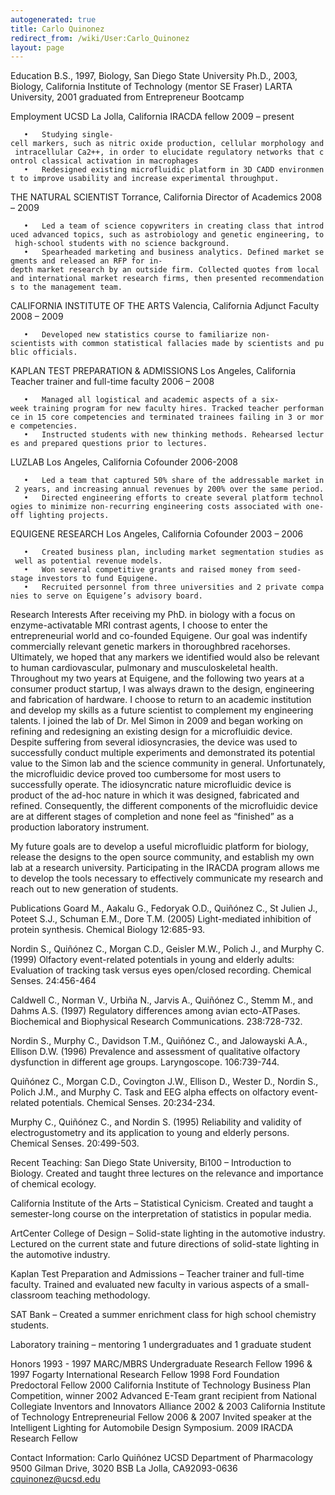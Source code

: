 ```yaml
---
autogenerated: true
title: Carlo Quinonez
redirect_from: /wiki/User:Carlo_Quinonez
layout: page
---
```


Education B.S., 1997, Biology, San Diego State University Ph.D., 2003,
Biology, California Institute of Technology (mentor SE Fraser) LARTA
University, 2001 graduated from Entrepreneur Bootcamp

Employment UCSD La Jolla, California IRACDA fellow 2009 – present

`   •   Studying single-cell markers, such as nitric oxide production, cellular morphology and intracellular Ca2++, in order to elucidate regulatory networks that control classical activation in macrophages`  
`   •   Redesigned existing microfluidic platform in 3D CADD environment to improve usability and increase experimental throughput.`

THE NATURAL SCIENTIST Torrance, California Director of Academics 2008 –
2009

`   •   Led a team of science copywriters in creating class that introduced advanced topics, such as astrobiology and genetic engineering, to high-school students with no science background.`  
`   •   Spearheaded marketing and business analytics. Defined market segments and released an RFP for in-depth market research by an outside firm. Collected quotes from local and international market research firms, then presented recommendations to the management team.`

CALIFORNIA INSTITUTE OF THE ARTS Valencia, California Adjunct Faculty
2008 – 2009

`   •   Developed new statistics course to familiarize non-scientists with common statistical fallacies made by scientists and public officials.`

KAPLAN TEST PREPARATION & ADMISSIONS Los Angeles, California Teacher
trainer and full-time faculty 2006 – 2008

`   •   Managed all logistical and academic aspects of a six-week training program for new faculty hires. Tracked teacher performance in 15 core competencies and terminated trainees failing in 3 or more competencies.`  
`   •   Instructed students with new thinking methods. Rehearsed lectures and prepared questions prior to lectures.`

LUZLAB Los Angeles, California Cofounder 2006-2008

`   •   Led a team that captured 50% share of the addressable market in 2 years, and increasing annual revenues by 200% over the same period.`  
`   •   Directed engineering efforts to create several platform technologies to minimize non-recurring engineering costs associated with one-off lighting projects. `

EQUIGENE RESEARCH Los Angeles, California Cofounder 2003 – 2006

`   •   Created business plan, including market segmentation studies as well as potential revenue models.`  
`   •   Won several competitive grants and raised money from seed-stage investors to fund Equigene.`  
`   •   Recruited personnel from three universities and 2 private companies to serve on Equigene’s advisory board.`

Research Interests After receiving my PhD. in biology with a focus on
enzyme-activatable MRI contrast agents, I choose to enter the
entrepreneurial world and co-founded Equigene. Our goal was indentify
commercially relevant genetic markers in thoroughbred racehorses.
Ultimately, we hoped that any markers we identified would also be
relevant to human cardiovascular, pulmonary and musculoskeletal health.
Throughout my two years at Equigene, and the following two years at a
consumer product startup, I was always drawn to the design, engineering
and fabrication of hardware. I choose to return to an academic
institution and develop my skills as a future scientist to complement my
engineering talents. I joined the lab of Dr. Mel Simon in 2009 and began
working on refining and redesigning an existing design for a
microfluidic device. Despite suffering from several idiosyncrasies, the
device was used to successfully conduct multiple experiments and
demonstrated its potential value to the Simon lab and the science
community in general. Unfortunately, the microfluidic device proved too
cumbersome for most users to successfully operate. The idiosyncratic
nature microfluidic device is product of the ad-hoc nature in which it
was designed, fabricated and refined. Consequently, the different
components of the microfluidic device are at different stages of
completion and none feel as “finished” as a production laboratory
instrument.

My future goals are to develop a useful microfluidic platform for
biology, release the designs to the open source community, and establish
my own lab at a research university. Participating in the IRACDA program
allows me to develop the tools necessary to effectively communicate my
research and reach out to new generation of students.

Publications Goard M., Aakalu G., Fedoryak O.D., Quiñónez C., St Julien
J., Poteet S.J., Schuman E.M., Dore T.M. (2005) Light-mediated
inhibition of protein synthesis. Chemical Biology 12:685-93.

Nordin S., Quiñónez C., Morgan C.D., Geisler M.W., Polich J., and Murphy
C. (1999) Olfactory event-related potentials in young and elderly
adults: Evaluation of tracking task versus eyes open/closed recording.
Chemical Senses. 24:456-464

Caldwell C., Norman V., Urbiña N., Jarvis A., Quiñónez C., Stemm M., and
Dahms A.S. (1997) Regulatory differences among avian ecto-ATPases.
Biochemical and Biophysical Research Communications. 238:728-732.

Nordin S., Murphy C., Davidson T.M., Quiñónez C., and Jalowayski A.A.,
Ellison D.W. (1996) Prevalence and assessment of qualitative olfactory
dysfunction in different age groups. Laryngoscope. 106:739-744.

Quiñónez C., Morgan C.D., Covington J.W., Ellison D., Wester D., Nordin
S., Polich J.M., and Murphy C. Task and EEG alpha effects on olfactory
event-related potentials. Chemical Senses. 20:234-234.

Murphy C., Quiñónez C., and Nordin S. (1995) Reliability and validity of
electrogustometry and its application to young and elderly persons.
Chemical Senses. 20:499-503.

Recent Teaching: San Diego State University, Bi100 – Introduction to
Biology. Created and taught three lectures on the relevance and
importance of chemical ecology.

California Institute of the Arts – Statistical Cynicism. Created and
taught a semester-long course on the interpretation of statistics in
popular media.

ArtCenter College of Design – Solid-state lighting in the automotive
industry. Lectured on the current state and future directions of
solid-state lighting in the automotive industry.

Kaplan Test Preparation and Admissions – Teacher trainer and full-time
faculty. Trained and evaluated new faculty in various aspects of a
small-classroom teaching methodology.

SAT Bank – Created a summer enrichment class for high school chemistry
students.

Laboratory training – mentoring 1 undergraduates and 1 graduate student

Honors 1993 - 1997 MARC/MBRS Undergraduate Research Fellow 1996 & 1997
Fogarty International Research Fellow 1998 Ford Foundation Predoctoral
Fellow 2000 California Institute of Technology Business Plan
Competition, winner 2002 Advanced E-Team grant recipient from National
Collegiate Inventors and Innovators Alliance 2002 & 2003 California
Institute of Technology Entrepreneurial Fellow 2006 & 2007 Invited
speaker at the Intelligent Lighting for Automobile Design Symposium.
2009 IRACDA Research Fellow

Contact Information: Carlo Quiñónez UCSD Department of Pharmacology 9500
Gilman Drive, 3020 BSB La Jolla, CA92093-0636 cquinonez@ucsd.edu
